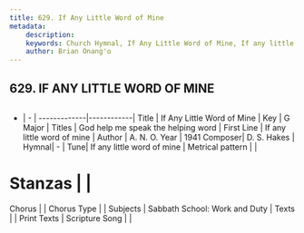 ```yaml
---
title: 629. If Any Little Word of Mine
metadata:
    description: 
    keywords: Church Hymnal, If Any Little Word of Mine, If any little word of mine  , God help me speak the helping word
    author: Brian Onang'o
---
```



## 629. IF ANY LITTLE WORD OF MINE

```txt

```

- |   -  |
-------------|------------|
Title | If Any Little Word of Mine |
Key | G Major |
Titles | God help me speak the helping word |
First Line | If any little word of mine   |
Author | A. N. O.
Year | 1941
Composer| D. S. Hakes |
Hymnal|  - |
Tune| If any little word of mine |
Metrical pattern | |
# Stanzas |  |
Chorus |  |
Chorus Type |  |
Subjects | Sabbath School: Work and Duty |
Texts |  |
Print Texts | 
Scripture Song |  |
  

